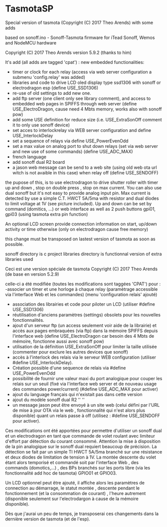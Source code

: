 # TasmotaSP
Special version of tasmota (Copyright (C) 2017  Theo Arends) with some adds

based on  sonoff.ino - Sonoff-Tasmota firmware for iTead Sonoff, Wemos and NodeMCU hardware

  Copyright (C) 2017  Theo Arends version 5.9.2 (thanks to him)
  
  It's add (all adds are tagged 'cpat') :
  new embedded functionalities:
  - timer or clock for each relay (access via web server configuration a submenu 'config.relay' was added)
  - libraries and code to drive LCD oled display type ssd1306 with sonoff or electrodragon esp (define USE_SSD1306)
  - re-use of old settings to add new one.
  - add ftp server (one client only see library comment),  and access to embedded web pages in SPIFFS through web server (define USE_ElectroDragon, cause need 4 Mbts memory, works also with sonoff pow)
  - add some USE definition for reduce size (i.e. USE_ExtraSonOff comment it to only use sonoff device)
  - set acces to interlockrelay via WEB server configuration and define USE_InterlockDelay
  - set a sequence of relays via define USE_PowerEvenOdd
  - set a max value on analog port to shut down relays (set via web server and new use of some commands) (define USE_ADC_MAX)	
  - french language 
  - add sonoff dual R2 board
  - a jason web message can be send to a web site (using old web ota url witch is not avaible in this case) when relay off (define        USE_SENDOFF)
  
  the pupose of this,  is to use electrodragon to drive shutter roller with timer up and down , stop on double press , stop on max current.
  You can also use dual sonoff but it's not easy to provide analog input pin.
  Max current is detected by use a simple C.T. HWCT 5A/5ma with resistor and dual diodes to limit voltage at 1V (see picture included).
  Up and down can be set by command (domitics, ...) or web interface as well as 2 push buttons gpi01, gpi03 (using tasmota extra pin function)
 
 An optional LCD screen provide connection information on start, up/down activity or time otherwise (only on electrodragon cause free memory)
  
  this change must be transposed on lastest version of tasmota as soon as possible.
  
sonoff directory is c project
libraries directory is functionnal version of extra libraries used

Ceci est une version spéciale de tasmota Copyright (C) 2017  Theo Arends (de base en version 5.2.9)

celle-ci a été modifiée (toutes les modifications sont taggées 'CPAT') pour :
  -associer un timer et une horloge à chaque relay (paramètrage accessible via l'interface Web et les commandes) (menu 'configuration relais' ajouté)
  - association des librairies et code pour piloter un LCD (utiliser  #define USE_SSD1306)
  - réutilisation d'anciens paramètres (settings) obsolets pour les nouvelles fonctionnalités.
  - ajout d'un serveur ftp (un access seulement voir aide de la librairie)  et accès aux pages embraquées (via ftp) dans la mémoire SPIFFS depuis l'interface web (define USE_ElectroDragon car besoin des 4 Mbts de mémoire, fonctionne aussi avec sonoff pow)
  - utilisation de la définition USE_ExtraSonOff pour limiter la taille utilisée (commenter pour exclure les autres devices que sonoff)
  - accès à l'interlock des relais via le serveur WEB configuration (utiliser #define USE_InterlockDelay).
  - Création possible d'une sequence de relais  via #define USE_PowerEvenOdd
  - possibilité de fournir une valeur maxi du port analogique pour couper les relais sur un seuil (fixé via l'interface web server et de nouveau usage des commandes power/current) (#define USE_ADC_MAX pour activer)	
  - ajout du language français qui n'existait pas dans cette version 
  - ajout du modèle sonoff dual R2 ''                          ''
  - un message jason peut être envoyé à un site web  (celui défini par l'URL de mise à jour OTA via le web , fonctionnalité qui n'est alors plus disponible) quant un relais passe à off (utilisez : #define  USE_SENDOFF pour activer).
  
  Ces modifications ont été apportées pour permettre d'utiliser un sonoff dual et un electrodragon en tant que commande de volet roulant avec limiteur d'effort par détection du courant consommé.
  Attention la mise à disposition de la pin analogique sur le sonoff dual requiert beaucoup de précision.
  La détection se fait par un simple TI HWCT 5A/5ma branché sur une résistance et deux diodes de limitation de tension à 1V.
  La montée descente du volet étant alors temporisé et commandé soit par l'interface Web , des commands (domotics,...) , des BPs branchés sur les ports libre (via les fonctionnalité add hoc de tasmota) GPIO01 et GPIO03.
  
  Un LCD optionnel peut être ajouté, il affiche alors les paramètres de connection au démarrage, le statut montée , descente pendant le fonctionnement (et la consommation de courant) , l'heure autrement (disponible seulement sur l'electrodargon à cause de la mémoire disponible).
  
  Dès que j'aurai un peu de temps, je transposerai ces changements dans la dernière version de tasmota (et de l'esp).
